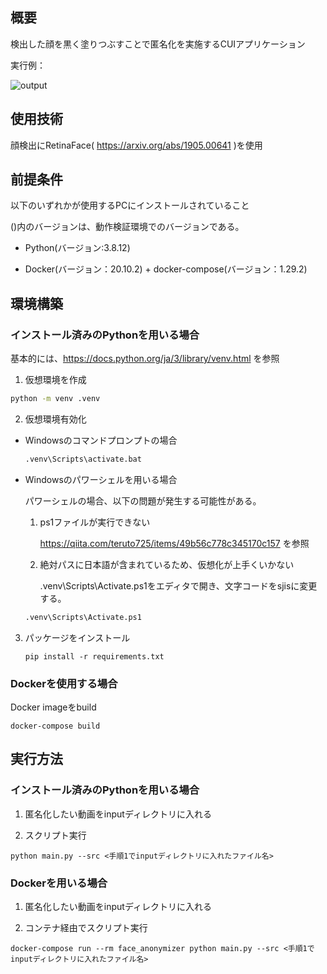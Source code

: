 ## 概要

検出した顔を黒く塗りつぶすことで匿名化を実施するCUIアプリケーション

実行例：

![output](example.gif)

## 使用技術

顔検出にRetinaFace( https://arxiv.org/abs/1905.00641 )を使用

## 前提条件

以下のいずれかが使用するPCにインストールされていること

()内のバージョンは、動作検証環境でのバージョンである。

* Python(バージョン:3.8.12)

* Docker(バージョン：20.10.2) + docker-compose(バージョン：1.29.2)

## 環境構築

### インストール済みのPythonを用いる場合

基本的には、https://docs.python.org/ja/3/library/venv.html を参照

1. 仮想環境を作成

```bash
python -m venv .venv
```

2. 仮想環境有効化

* Windowsのコマンドプロンプトの場合

    ```bash
    .venv\Scripts\activate.bat
    ```

* Windowsのパワーシェルを用いる場合

    パワーシェルの場合、以下の問題が発生する可能性がある。

    1. ps1ファイルが実行できない

        https://qiita.com/teruto725/items/49b56c778c345170c157 を参照

    2. 絶対パスに日本語が含まれているため、仮想化が上手くいかない

        .venv\Scripts\Activate.ps1をエディタで開き、文字コードをsjisに変更する。

    ```bash
    .venv\Scripts\Activate.ps1
    ```

3. パッケージをインストール

    ```
    pip install -r requirements.txt
    ```

### Dockerを使用する場合

Docker imageをbuild

```
docker-compose build
```

## 実行方法

### インストール済みのPythonを用いる場合

1. 匿名化したい動画をinputディレクトリに入れる

2. スクリプト実行

```
python main.py --src <手順1でinputディレクトリに入れたファイル名>
```

### Dockerを用いる場合

1. 匿名化したい動画をinputディレクトリに入れる

2. コンテナ経由でスクリプト実行

```
docker-compose run --rm face_anonymizer python main.py --src <手順1でinputディレクトリに入れたファイル名>
```
